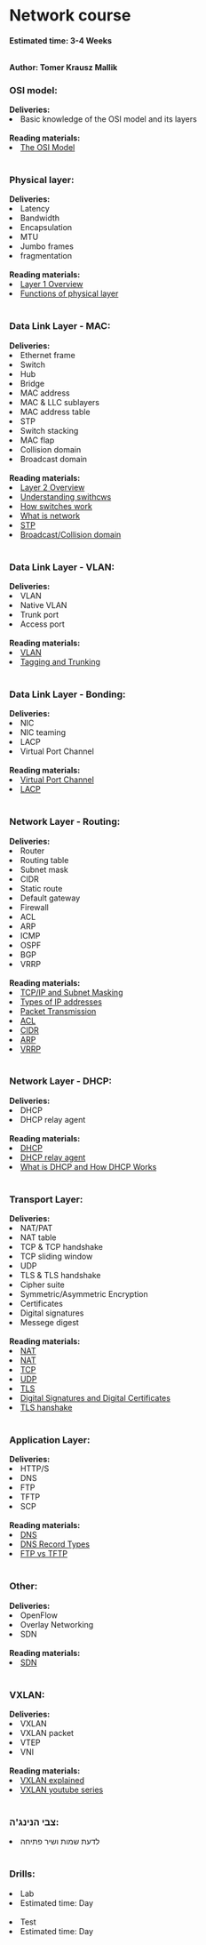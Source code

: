 <h1>Network course</h1>
<h4>Estimated time: 3-4 Weeks
<br></br>

Author: Tomer Krausz Mallik

<h3>OSI model:</h3>
<b>Deliveries:</b>
<li> Basic knowledge of the OSI model and its layers
<br></br>
<b>Reading materials:</b>
<li> <a href="https://www.howtonetwork.org/design/ccda/chapter-1-network-fundamentals/network-fundamentals-the-osi-model/"> The OSI Model </a> 
<br></br>
  
<h3>Physical layer:</h3>
<b>Deliveries:</b>
<li> Latency
<li> Bandwidth
<li> Encapsulation
<li> MTU
<li> Jumbo frames
<li> fragmentation
<br></br>
<b>Reading materials:</b>
<li> <a href="https://www.youtube.com/watch?v=6OWF-RoQAg4"> Layer 1 Overview </a>
<li> <a href="https://www.includehelp.com/computer-networks/functions-of-physical-layer-in-the-osi-model.aspx"> Functions of physical layer </a>
<br></br>
  
<h3>Data Link Layer - MAC:</h3>
<b>Deliveries:</b>
<li> Ethernet frame
<li> Switch
<li> Hub
<li> Bridge
<li> MAC address
<li> MAC & LLC sublayers
<li> MAC address table
<li> STP
<li> Switch stacking
<li> MAC flap
<li> Collision domain
<li> Broadcast domain
<br></br>
<b>Reading materials:</b>
<li><a href="https://www.youtube.com/watch?v=pi7mMjiixiY"> Layer 2 Overview</a>
<li><a href="https://www.youtube.com/watch?v=9yYqNqTNnqI"> Understanding swithcws</a>
<li><a href="https://www.globalknowledge.com/us-en/resources/resource-library/articles/how-switches-work/"> How switches work</a>
<li><a href="https://study-ccna.com/what-is-a-network/"> What is network </a>
<li><a href="https://networklessons.com/spanning-tree/introduction-to-spanning-tree"> STP </a>
<li><a href="https://www.youtube.com/watch?v=ck3gx9HB9-k&list=PLSNNzog5eydtmcbcbc1b8pVRkgre3vNUy"> Broadcast/Collision domain </a> 
<br></br>

<h3>Data Link Layer - VLAN: </h3>
<b>Deliveries:</b>
<li> VLAN 
<li> Native VLAN
<li> Trunk port
<li> Access port
<br></br>
<b>Reading materials:</b>
<li> <a href="https://www.practicalnetworking.net/stand-alone/vlans/"> VLAN </a>
<li> <a href="https://www.youtube.com/watch?v=vE5gvbmR8jg"> Tagging and Trunking </a>
<br></br>

<h3>Data Link Layer - Bonding: </h3>
<b>Deliveries:</b>
<li> NIC 
<li> NIC teaming
<li> LACP
<li> Virtual Port Channel
<br></br>
<b>Reading materials:</b>
<li> <a href="https://networkdirection.net/articles/virtual-port-channels-vpc/virtualportchannels/"> Virtual Port Channel </a>
<li> <a href="https://www.youtube.com/watch?v=EnqygxhgSoI"> LACP </a>  
<br></br>
 
<h3>Network Layer - Routing:</h3>
<b>Deliveries:</b>
<li> Router
<li> Routing table
<li> Subnet mask
<li> CIDR
<li> Static route
<li> Default gateway
<li> Firewall
<li> ACL
<li> ARP
<li> ICMP
<li> OSPF
<li> BGP
<li> VRRP
<br></br>
<b>Reading materials:</b>
<li><a href="https://www.youtube.com/watch?v=EkNq4TrHP_U"> TCP/IP and Subnet Masking</a>
<li><a href="https://study-ccna.com/types-of-ip-addresses/"> Types of IP addresses</a>
<li><a href="https://www.youtube.com/watch?v=U9arSNHLgsc"> Packet Transmission</a>
<li><a href="https://www.ittsystems.com/access-control-list-acl/"> ACL </a>
<li><a href="https://www.youtube.com/watch?v=Q1U9wVXRuHA"> CIDR </a>
<li><a href="https://www.practicalnetworking.net/series/arp/traditional-arp/"> ARP </a>  
<li><a href="https://www.juniper.net/documentation/us/en/software/junos/high-availability/topics/concept/vrrp-overview-ha.html"> VRRP </a>    
<br></br>

<h3>Network Layer - DHCP: </h3>
<b>Deliveries:</b>
<li> DHCP 
<li> DHCP relay agent
<br></br>
<b>Reading materials:</b>
<li> <a href="https://www.netmanias.com/en/?m=view&id=techdocs&tag=77&no=5999"> DHCP </a>
<li> <a href="https://www.netmanias.com/en/post/techdocs/6000/dhcp-network-protocol/understanding-dhcp-relay-agents"> DHCP relay agent </a>  
<li> <a href="https://www.thegeekstuff.com/2013/03/dhcp-basics/"> What is DHCP and How DHCP Works </a>
<br></br>

<h3>Transport Layer:</h3>
<b>Deliveries:</b>
<li> NAT/PAT
<li> NAT table
<li> TCP & TCP handshake
<li> TCP sliding window
<li> UDP
<li> TLS & TLS handshake
<li> Cipher suite
<li> Symmetric/Asymmetric Encryption
<li> Certificates
<li> Digital signatures
<li> Messege digest
<br></br>
<b>Reading materials:</b>
<li><a href="https://www.netmanias.com/en/?m=view&id=techdocs&no=6061"> NAT</a>
<li><a href="https://www.practicalnetworking.net/series/nat/nat/"> NAT</a>
<li><a href="https://packetlife.net/blog/2010/jun/7/understanding-tcp-sequence-acknowledgment-numbers/"> TCP</a>
<li><a href="https://www.imperva.com/learn/ddos/udp-user-datagram-protocol/"> UDP</a>
<li><a href="https://www.comparitech.com/blog/information-security/tls-encryption/"> TLS </a>
<li><a href="https://www.youtube.com/watch?v=stsWa9A3sOM"> Digital Signatures and Digital Certificates </a>
<li><a href="https://d1smxttentwwqu.cloudfront.net/wp-content/uploads/2015/07/SSLTLS_handshake.png"> TLS hanshake </a>  
<br></br>

<h3>Application Layer: </h3>
<b>Deliveries:</b>
<li> HTTP/S 
<li> DNS
<li> FTP
<li> TFTP
<li> SCP
<br></br>
<b>Reading materials:</b>
<li> <a href="https://www.youtube.com/watch?v=72snZctFFtA"> DNS </a>
<li> <a href="https://www.farsightsecurity.com/blog/txt-record/dnsrecords-20171201/"> DNS Record Types </a>  
<li> <a href="https://www.youtube.com/watch?v=J7uq7jCrYUg"> FTP vs TFTP </a>
<br></br>

<h3>Other: </h3>
<b>Deliveries:</b>
<li> OpenFlow 
<li> Overlay Networking
<li> SDN
<br></br>
<b>Reading materials:</b>
<li> <a href="https://www.youtube.com/watch?v=2BJyIIIYU8E"> SDN </a>
<br></br>

<h3>VXLAN: </h3>
<b>Deliveries:</b>
<li> VXLAN
<li> VXLAN packet
<li> VTEP
<li> VNI
<br></br>
<b>Reading materials:</b>
<li> <a href="https://medium.com/@NTTICT/vxlan-explained-930cc825a51"> VXLAN explained </a>
<li> <a href="https://www.youtube.com/watch?v=YNqKDI_bnPM&list=PLDQaRcbiSnqFe6pyaSy-Hwj8XRFPgZ5h8"> VXLAN youtube series </a>  
<br></br>

<h3>צבי הנינג'ה:</h3>
<li> לדעת שמות ושיר פתיחה
<br></br>

<h3>Drills:</h3>
<li> Lab
<li> Estimated time: Day
<br></br>
<li> Test
<li> Estimated time: Day
